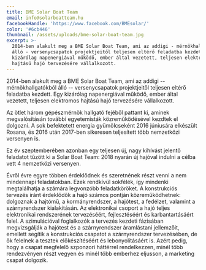 ```yaml
---
title: BME Solar Boat Team
email: info@solarboatteam.hu
facebookHandle: 'https://www.facebook.com/BMEsolar/'
color: '#6cb446'
thumbnail: /assets/uploads/bme-solar-boat-team.jpg
excerpt: >-
  2014-ben alakult meg a BME Solar Boat Team, ami az addigi - mérnökhallgatókból
  álló - versenycsapatok projektjeitől teljesen eltérő feladatba kezdett. Egy
  kizárólag napenergiával működő, ember által vezetett, teljesen elektromos
  hajtású hajó tervezésére vállalkozott.
---
```


2014-ben alakult meg a BME Solar Boat Team, ami az addigi -- mérnökhallgatókból
álló -- versenycsapatok projektjeitől teljesen eltérő feladatba kezdett. Egy
kizárólag napenergiával működő, ember által vezetett, teljesen elektromos
hajtású hajó tervezésére vállalkozott.

Az ötlet három gépészmérnök hallgató fejéből pattant ki, aminek megvalósításán
további egyetemisták közreműködésével kezdtek el dolgozni. A sok befektetett
energia gyümölcseként 2016 júniusára elkészült Rosana, és 2016 után 2017-ben
sikeresen teljesített több nemzetközi versenyen is.

Ez év szeptemberében azonban egy teljesen új, nagy kihívást jelentő feladatot
tűzött ki a Solar Boat Team: 2018 nyarán új hajóval indulni a célba vett 4
nemzetközi versenyen.

Évről évre egyre többen érdeklődnek és szeretnének részt venni a nem mindennapi
feladatokban. Ezek rendkívül sokfélék, így mindenki megtalálhatja a számára
legvonzóbb feladatköröket. A konstrukciós tervezés iránt érdeklődők a hajó
számos pontján közreműködhetnek: dolgoznak a hajtómű, a kormányrendszer, a
hajótest, a fedélzet, valamint a szárnyrendszer kialakításán. Az elektronikai
csoport a hajó teljes elektronikai rendszerének tervezéséért, fejlesztéséért és
karbantartásáért felel. A szimulációval foglalkozók a tervezés kezdeti fázisában
megvizsgálják a hajótest és a szárnyrendszer áramlástani jellemzőit, emellett
segítik a konstrukciós csapatot a szárnyrendszer tervezésében, de ők felelnek a
tesztek előkészítéséért és lebonyolításáért is. Azért pedig, hogy a csapat
megfelelő szponzori háttérrel rendelkezzen, minél több rendezvényen részt vegyen
és minél több emberhez eljusson, a marketing csapat dolgozik.
